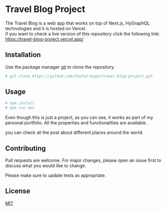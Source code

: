 # Travel Blog Project

The Travel Blog is a web app that works on top of Next.js, HyGraphQL technologies and it is hosted on Vercel.  
if you want to check a live version of this repository click the following link: 
https://travel-blog-project.vercel.app/

## Installation

Use the package manager [git](https://git-scm.com) to clone the repository.

```bash
# git clone https://github.com/Stefan-migo/travel-blog-project.git
```

## Usage

```bash
# npm install
# npm run dev
```
Even though this is just a project, as you can see, it works as part of my personal portfolio. All the properties and functionalities are available.

you can check all the post about different places around the world.


## Contributing
 
Pull requests are welcome. For major changes, please open an issue first to discuss what you would like to change.

Please make sure to update tests as appropriate.

## License
[MIT](https://github.com/Stefan-migo)

